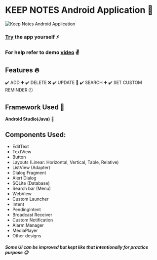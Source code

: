 # KEEP NOTES Android Application :notebook:

![Keep Notes Android Application](https://github.com/akash2099/Resources/blob/master/Keep_Notes_Android_Application/Keep_Notes_GIF.gif)

### **[Try](https://github.com/akash2099/Resources/blob/master/Keep_Notes_Android_Application/Keep_Notes.apk) the app yourself :zap:**
### **For help refer to demo [video](https://github.com/akash2099/Resources/blob/master/Keep_Notes_Android_Application/Screen_Recording_Keep_Notes.mp4) :v:**

## Features :fire:

:heavy_check_mark: ADD :heavy_plus_sign:
:heavy_check_mark: DELETE :x:
:heavy_check_mark: UPDATE :arrows_counterclockwise:
:heavy_check_mark: SEARCH :heavy_plus_sign:
:heavy_check_mark: SET CUSTOM REMINDER :clock9:

## Framework Used :star2:

**Android Studio(Java)** :iphone:

## Components Used:

- EditText
- TextView
- Button
- Layouts (Linear: Horizontal, Vertical, Table, Relative)
- ListView (Adapter)
- Dialog Fragment
- Alert Dialog
- SQLite (Database)
- Search bar (Menu)
- WebView
- Custom Launcher
- Intent
- PendingIntent
- Broadcast Receiver
- Custom Notification
- Alarm Manager
- MediaPlayer
- Other designs

#### *Some UI can be improved but kept like that intentionally for practice purpose :wink:*
